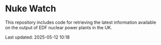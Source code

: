 # Nuke Watch

This repository includes code for retrieving the latest information available on the output of EDF nuclear power plants in the UK.

Last updated: 2025-05-12 10:18